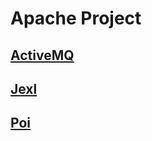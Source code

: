 # Apache Project

## [ActiveMQ](https://github.com/ChoSangmuk-tsis/Apache_Project/ActiveMQ)
## [Jexl](https://github.com/ChoSangmuk-tsis/Apache_Project/Jexl)
## [Poi](https://github.com/ChoSangmuk-tsis/Apache_Project/Poi)